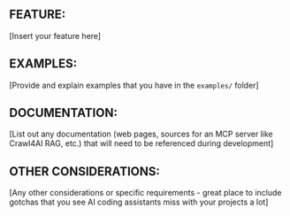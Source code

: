 ## FEATURE:
[Insert your feature here]

## EXAMPLES:
[Provide and explain examples that you have in the `examples/` folder]

## DOCUMENTATION:
[List out any documentation (web pages, sources for an MCP server like Crawl4AI RAG, etc.) that will need to be referenced during development]

## OTHER CONSIDERATIONS:
[Any other considerations or specific requirements - great place to include gotchas that you see AI coding assistants miss with your projects a lot]